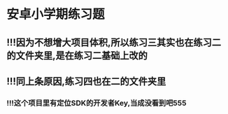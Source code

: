 # 安卓小学期练习题

## !!!因为不想增大项目体积,所以练习三其实也在练习二的文件夹里,是在练习二基础上改的

## !!!同上条原因,练习四也在二的文件夹里

### !!!这个项目里有定位SDK的开发者Key,当成没看到吧555